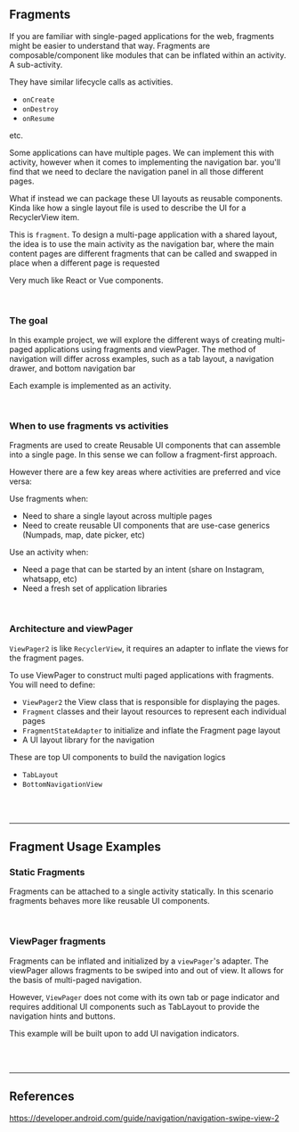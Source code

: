 ## Fragments 
If you are familiar with single-paged applications for the web, fragments might be easier to 
understand that way. Fragments are composable/component like modules that can be inflated within
an activity. A sub-activity.

They have similar lifecycle calls as activities.
- `onCreate`
- `onDestroy`
- `onResume`

etc.

Some applications can have multiple pages. We can implement this with activity, however when  it
comes to implementing the navigation bar. you'll find that we need to declare the navigation panel 
in all those different pages.

What if instead we can package these UI layouts as reusable components. Kinda like how a single 
layout file is used to describe the UI for a RecyclerView item.

This is `fragment`. To design a multi-page application with a shared layout, the idea is to use
the main activity as the navigation bar, where the main content pages are different fragments that
can be called and swapped in place when a different page is requested

Very much like React or Vue components.

<br>

### The goal
In this example project, we will explore the different ways of creating multi-paged applications
using fragments and viewPager. The method of navigation will differ across examples, such as a tab
layout, a navigation drawer, and bottom navigation bar

Each example is implemented as an activity.


<br>

### When to use fragments vs activities
Fragments are used to create Reusable UI components that can assemble into a single page. In this 
sense we can follow a fragment-first approach.

However there are a few key areas where activities are preferred and vice versa:

Use fragments when:
- Need to share a single layout across multiple pages
- Need to create reusable UI components that are use-case generics (Numpads, map, date picker, etc)

Use an activity when:
- Need a page that can be started by an intent (share on Instagram, whatsapp, etc)
- Need a fresh set of application libraries


<br>

### Architecture and viewPager
`ViewPager2` is like `RecyclerView`, it requires an adapter to inflate the views for the fragment
pages.


To use ViewPager to construct multi paged applications with fragments. You will need to define:
- `ViewPager2` the View class that is responsible for displaying the pages.
- `Fragment` classes and their layout resources to represent each individual pages
- `FragmentStateAdapter` to initialize and inflate the Fragment page layout
- A UI layout library for the navigation


These are top UI components to build the navigation logics
- `TabLayout`
- `BottomNavigationView`

<br><br>

---
## Fragment Usage Examples


### Static Fragments
Fragments can be attached to a single activity statically. In this scenario fragments behaves more 
like reusable UI components. 

<br>

### ViewPager fragments
Fragments can be inflated and initialized by a `viewPager`'s adapter. The viewPager allows fragments
to be swiped into and out of view. It allows for the basis of multi-paged navigation. 

However, `ViewPager` does not come with its own tab or page indicator and requires additional 
UI components such as TabLayout to provide the navigation hints and buttons.

This example will be built upon to add UI navigation indicators.







<br><br>

---
## References

https://developer.android.com/guide/navigation/navigation-swipe-view-2

